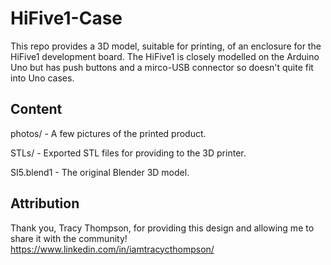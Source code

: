 # HiFive1-Case

This repo provides a 3D model, suitable for printing, of an enclosure for the HiFive1 development board. The HiFive1 is closely modelled on the Arduino Uno but has push buttons and a mirco-USB connector so doesn't quite fit into Uno cases.

## Content

photos/ - A few pictures of the printed product.

STLs/ - Exported STL files for providing to the 3D printer.

SI5.blend1 - The original Blender 3D model.

## Attribution

Thank you, Tracy Thompson, for providing this design and allowing me to share it with the community!
https://www.linkedin.com/in/iamtracycthompson/
